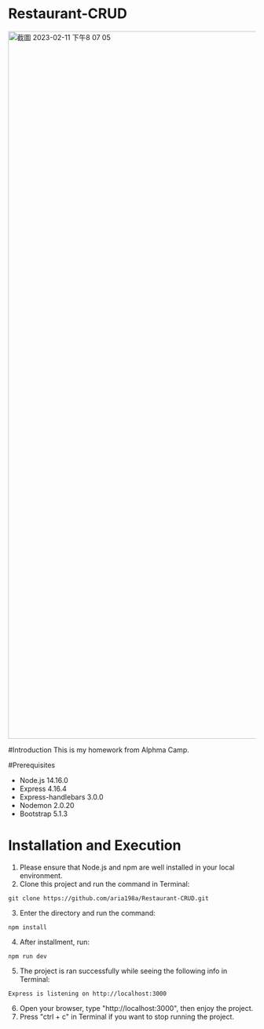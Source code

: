 # Restaurant-CRUD
<img width="1440" alt="截圖 2023-02-11 下午8 07 05" src="https://user-images.githubusercontent.com/115975658/218257805-c94bd426-f7ff-42f4-9cd6-6ac1e3178573.png">

#Introduction
This is my homework from Alphma Camp.

#Prerequisites
* Node.js 14.16.0
* Express 4.16.4
* Express-handlebars 3.0.0
* Nodemon 2.0.20
* Bootstrap 5.1.3

# Installation and Execution
1. Please ensure that Node.js and npm are well installed in your local environment.
2. Clone this project and run the command in Terminal:
```
git clone https://github.com/aria198a/Restaurant-CRUD.git
```
3. Enter the directory and run the command:
```
npm install
```
4. After installment, run:
```
npm run dev
```
5. The project is ran successfully while seeing the following info in Terminal:
```
Express is listening on http://localhost:3000
```
6. Open your browser, type "http://localhost:3000", then enjoy the project.
7. Press "ctrl + c" in Terminal if you want to stop running the project.
